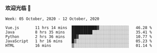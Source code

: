### 欢迎光临 👋

<!--
**lianganqing/lianganqing** is a ✨ _special_ ✨ repository because its `README.md` (this file) appears on your GitHub profile.

Here are some ideas to get you started:

- 🔭 I’m currently working on ...
- 🌱 I’m currently learning ...
- 👯 I’m looking to collaborate on ...
- 🤔 I’m looking for help with ...
- 💬 Ask me about ...
- 📫 How to reach me: ...
- 😄 Pronouns: ...
- ⚡ Fun fact: ...
-->
<!--START_SECTION:waka-->
```text
Week: 05 October, 2020 - 12 October, 2020

Vue.js       11 hrs 14 mins  ███████████▓░░░░░░░░░░░░░   46.28 % 
Java         8 hrs 35 mins   █████████░░░░░░░░░░░░░░░░   35.41 % 
Python       2 hrs 36 mins   ██▓░░░░░░░░░░░░░░░░░░░░░░   10.77 % 
JavaScript   1 hr 16 mins    █▒░░░░░░░░░░░░░░░░░░░░░░░   05.23 % 
HTML         16 mins         ▒░░░░░░░░░░░░░░░░░░░░░░░░   01.14 % 
```
<!--END_SECTION:waka-->
